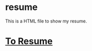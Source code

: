 # resume
This is a HTML file to show my resume.
# [To Resume](https://yinyuman.com/resume/resume.html)
